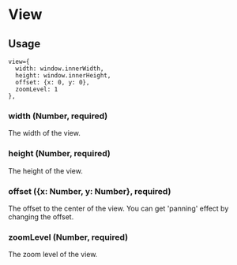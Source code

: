 # View

## Usage

```
view={
  width: window.innerWidth,
  height: window.innerHeight,
  offset: {x: 0, y: 0},
  zoomLevel: 1
},
```

### width (Number, required)

The width of the view.

### height (Number, required)

The height of the view.

### offset ({x: Number, y: Number}, required)

The offset to the center of the view. You can get 'panning' effect by changing the offset.

### zoomLevel (Number, required)

The zoom level of the view. 
